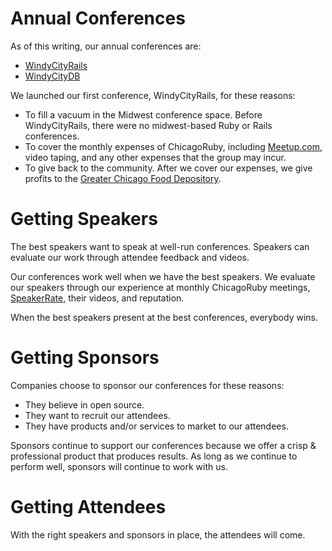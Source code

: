 Annual Conferences
==

As of this writing, our annual conferences are:

* [WindyCityRails](http://windycityrails.org)
* [WindyCityDB](http://windycitydb.org)

We launched our first conference, WindyCityRails, for these reasons:

* To fill a vacuum in the Midwest conference space. Before WindyCityRails, there were no midwest-based Ruby or Rails conferences.
* To cover the monthly expenses of ChicagoRuby, including [Meetup.com](http://meetup.com/chicagoruby), video taping, and any other expenses that the group may incur.
* To give back to the community. After we cover our expenses, we give profits to the [Greater Chicago Food Depository](http://chicagosfoodbank.org).


Getting Speakers
==
The best speakers want to speak at well-run conferences. Speakers can evaluate our work through attendee feedback and videos.

Our conferences work well when we have the best speakers. We evaluate our speakers through our experience at monthly ChicagoRuby meetings, [SpeakerRate](http://speakerrate.com/), their videos, and reputation.

When the best speakers present at the best conferences, everybody wins.

Getting Sponsors
==
Companies choose to sponsor our conferences for these reasons:
* They believe in open source.
* They want to recruit our attendees.
* They have products and/or services to market to our attendees.

Sponsors continue to support our conferences because we offer a crisp & professional product that produces results. As long as we continue to perform well, sponsors will continue to work with us.

Getting Attendees
==
With the right speakers and sponsors in place, the attendees will come.

